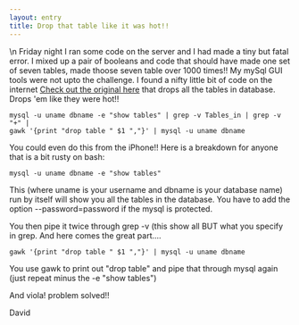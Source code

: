 ```yaml
---
layout: entry
title: Drop that table like it was hot!!
---
```


\n    Friday night I ran some code on the server and I had made a tiny but fatal error.  I mixed up a pair of booleans and code that should have made one set of seven tables, made thoose seven table over 1000 times!!  My mySql GUI tools were not upto the challenge.  I found a nifty little bit of code on the internet [Check out the original here](http://knaddison.com/technology/mysql-drop-all-tables-database-using-single-command-line-command) that drops all the tables in database.  Drops 'em like they were hot!!

    
    mysql -u uname dbname -e "show tables" | grep -v Tables_in | grep -v "+" |
    gawk '{print "drop table " $1 ","}' | mysql -u uname dbname


You could even do this from the iPhone!!  Here is a breakdown for anyone that is a bit rusty on bash:

    
    mysql -u uname dbname -e "show tables"

This  (where uname is your username and dbname is your database name) run by itself will show you all the tables in the database.  You have to add the option --password=password if the mysql is protected.

You then pipe it twice through grep -v (this show all BUT what you specify in grep.  And here comes the great part....

    
    gawk '{print "drop table " $1 ","}' | mysql -u uname dbname

You use gawk to print out "drop table" and pipe that through mysql again (just repeat minus the -e "show tables")

And viola!  problem solved!!

David
  
